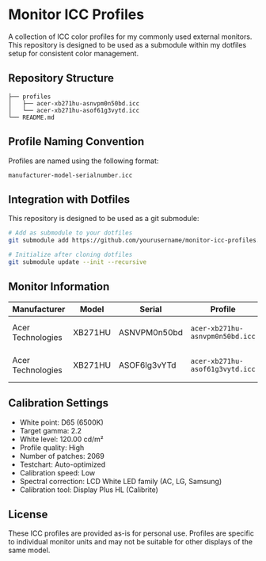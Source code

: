 # Monitor ICC Profiles

A collection of ICC color profiles for my commonly used external monitors. This repository is designed to be used as a submodule within my dotfiles setup for consistent color management.

## Repository Structure

```
├── profiles
│   ├── acer-xb271hu-asnvpm0n50bd.icc
│   └── acer-xb271hu-asof61g3vytd.icc
└── README.md
```

## Profile Naming Convention

Profiles are named using the following format:
```
manufacturer-model-serialnumber.icc
```

## Integration with Dotfiles

This repository is designed to be used as a git submodule:

```bash
# Add as submodule to your dotfiles
git submodule add https://github.com/yourusername/monitor-icc-profiles.git config/icc-profiles

# Initialize after cloning dotfiles
git submodule update --init --recursive
```

## Monitor Information

| Manufacturer | Model | Serial | Profile | Calibrated |
|--------------|-------|--------|---------|------------|
| Acer Technologies | XB271HU | ASNVPM0n50bd | `acer-xb271hu-asnvpm0n50bd.icc` | 2025-06-04 02:24 |
| Acer Technologies | XB271HU | ASOF6lg3vYTd | `acer-xb271hu-asof61g3vytd.icc` | 2025-06-04 23:58 |

## Calibration Settings

- White point: D65 (6500K)
- Target gamma: 2.2
- White level: 120.00 cd/m²
- Profile quality: High
- Number of patches: 2069
- Testchart: Auto-optimized
- Calibration speed: Low
- Spectral correction: LCD White LED family (AC, LG, Samsung)
- Calibration tool: Display Plus HL (Calibrite)

## License

These ICC profiles are provided as-is for personal use. Profiles are specific to individual monitor units and may not be suitable for other displays of the same model.
